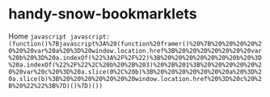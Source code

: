 # handy-snow-bookmarklets

Home
`javascript javascript:(function()%7Bjavascript%3A%20(function%20framer()%20%7B%20%20%20%20%20%20%20var%20a%20%3D%20window.location.href%3B%20%20%20%20%20%20%20var%20b%20%3D%20a.indexOf(%22%3A%2F%2F%22)%3B%20%20%20%20%20%20%20b%20%3D%20a.indexOf(%22%2F%22%2C%20b%20%2B%203)%20%2B%201%3B%20%20%20%20%20%20%20var%20c%20%3D%20a.slice(0%2C%20b)%3B%20%20%20%20%20%20%20a%20%3D%20a.slice(b)%3B%20%20%20%20%20%20%20window.location.href%20%3D%20c%20%2B%20%22%22%3B%7D)()%7D)())`
